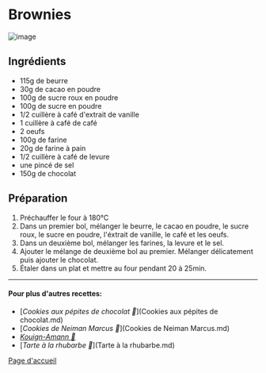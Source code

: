# Brownies
![image](img/Brownies.jpg)

## Ingrédients
* 115g de beurre
* 30g de cacao en poudre
* 100g de sucre roux en poudre
* 100g de sucre en poudre
* 1/2 cuillère à café d'extrait de vanille
* 1 cuillère à café de café
* 2 oeufs
* 100g de farine
* 20g de farine à pain
* 1/2 cuillère à café de levure
* une pincé de sel
* 150g de chocolat

## Préparation 
1. Préchauffer le four à 180°C
2. Dans un premier bol, mélanger le beurre, le cacao en poudre, le sucre roux, le sucre en poudre, l'éxtrait de vanille, le café et les oeufs.
3. Dans un deuxième bol, mélanger les farines, la levure et le sel.
4. Ajouter le mélange de deuxième bol au premier. Mélanger délicatement puis ajouter le chocolat. 
5. Étaler dans un plat et mettre au four pendant 20 à 25min.

________________________________
#### Pour plus d'autres recettes:

* [*Cookies aux pépites de chocolat 🍪*](Cookies aux pépites de chocolat.md)
* [*Cookies de Neiman Marcus 🍪*](Cookies de Neiman Marcus.md)
* [*Kouign-Amann 🧈*](Kouign-Amann.md)
* [*Tarte à la rhubarbe 🥧*](Tarte à la rhubarbe.md)

[Page d'accueil](index.md)
  

